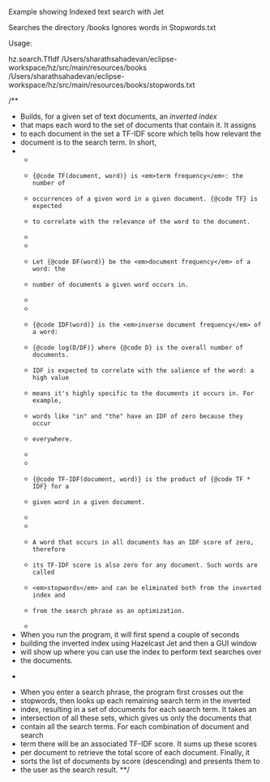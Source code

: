 Example showing Indexed text search with Jet

Searches the directory /books
Ignores words in Stopwords.txt

Usage:

hz.search.TfIdf /Users/sharathsahadevan/eclipse-workspace/hz/src/main/resources/books /Users/sharathsahadevan/eclipse-workspace/hz/src/main/resources/books/stopwords.txt



/**
 * Builds, for a given set of text documents, an <em>inverted index</em>
 * that maps each word to the set of documents that contain it. It assigns
 * to each document in the set a TF-IDF score which tells how relevant the
 * document is to the search term. In short,
 * <ul><li>
 *     {@code TF(document, word)} is <em>term frequency</em>: the number of
 *     occurrences of a given word in a given document. {@code TF} is expected
 *     to correlate with the relevance of the word to the document.
 * </li><li>
 *     Let {@code DF(word)} be the <em>document frequency</em> of a word: the
 *     number of documents a given word occurs in.
 * </li><li>
 *     {@code IDF(word)} is the <em>inverse document frequency</em> of a word:
 *     {@code log(D/DF)} where {@code D} is the overall number of documents.
 *     IDF is expected to correlate with the salience of the word: a high value
 *     means it's highly specific to the documents it occurs in. For example,
 *     words like "in" and "the" have an IDF of zero because they occur
 *     everywhere.
 * </li><li>
 *     {@code TF-IDF(document, word)} is the product of {@code TF * IDF} for a
 *     given word in a given document.
 * </li><li>
 *     A word that occurs in all documents has an IDF score of zero, therefore
 *     its TF-IDF score is also zero for any document. Such words are called
 *     <em>stopwords</em> and can be eliminated both from the inverted index and
 *     from the search phrase as an optimization.
 * </li></ul>
 * When you run the program, it will first spend a couple of seconds
 * building the inverted index using Hazelcast Jet and then a GUI window
 * will show up where you can use the index to perform text searches over
 * the documents.
 * <p>
 * When you enter a search phrase, the program first crosses out the
 * stopwords, then looks up each remaining search term in the inverted
 * index, resulting in a set of documents for each search term. It takes an
 * intersection of all these sets, which gives us only the documents that
 * contain all the search terms. For each combination of document and search
 * term there will be an associated TF-IDF score. It sums up these scores
 * per document to retrieve the total score of each document. Finally, it
 * sorts the list of documents by score (descending) and presents them to
 * the user as the search result.
 **/